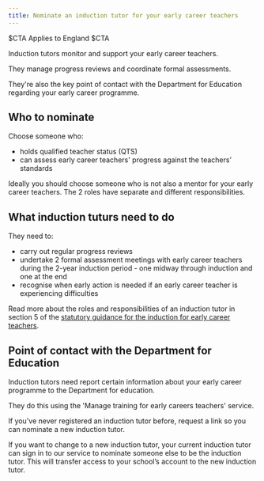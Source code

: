 ```yaml
---
title: Nominate an induction tutor for your early career teachers
---
```


$CTA
Applies to England
$CTA


Induction tutors monitor and support your early career teachers.

They manage progress reviews and coordinate formal assessments.

They're also the key point of contact with the Department for Education regarding your early career programme.

## Who to nominate

Choose someone who:

* holds qualified teacher status (QTS)
* can assess early career teachers' progress against the teachers’ standards

Ideally you should choose someone who is not also a mentor for your early career teachers. The 2 roles have separate and different responsibilities.

## What induction tuturs need to do

They need to:

* carry out regular progress reviews
* undertake 2 formal assessment meetings with early career teachers during the 2-year induction period - one midway through induction and one at the end
* recognise when early action is needed if an early career teacher is experiencing difficulties

Read more about the roles and responsibilities of an induction tutor in section 5 of the [statutory guidance for the induction for early career teachers](https://www.gov.uk/government/publications/induction-for-early-career-teachers-england).



## Point of contact with the Department for Education

Induction tutors need report certain information about your early career programme to the Department for education. 

They do this using the 'Manage training for early careers teachers' service.

If you've never registered an induction tutor before, request a link so you can nominate a new induction tutor.

If you want to change to a new induction tutor, your current induction tutor can sign in to our service to nominate someone else to be the induction tutor. This will transfer access to your school’s account to the new induction tutor.




